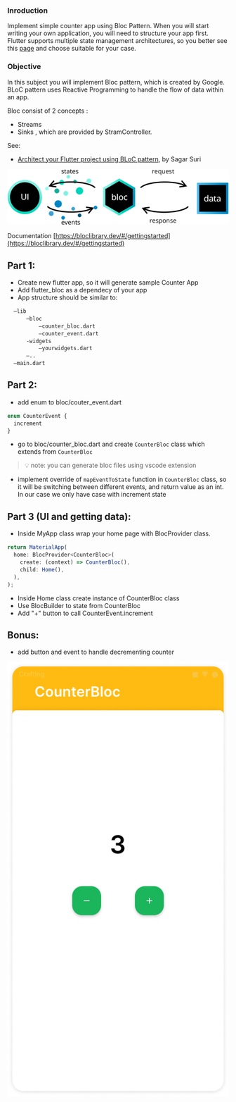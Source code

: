 ### Inroduction

Implement simple counter app using Bloc Pattern.
When you will start writing your own application, you will need to structure your app first. Flutter supports multiple state management architectures, so you better see this [page](https://flutter.dev/docs/development/data-and-backend/state-mgmt/options#bloc--rx) and choose suitable for your case.

### Objective

In this subject you will implement Bloc pattern, which is created by Google.
BLoC pattern uses Reactive Programming to handle the flow of data within an app.

Bloc consist of 2 concepts :

- Streams
- Sinks
  , which are provided by StramController.

See:

- [Architect your Flutter project using BLoC pattern](https://medium.com/flutterpub/architecting-your-flutter-project-bd04e144a8f1),
  by Sagar Suri

<img src="https://github.com/alem-01/alem_public/blob/master/resources/blocCounter.01.png?raw=true"/>

Documentation [https://bloclibrary.dev/#/gettingstarted](https://bloclibrary.dev/#/gettingstarted)

## Part 1:

- Create new flutter app, so it will generate sample Counter App
- Add flutter_bloc as a dependecy of your app
- App structure should be similar to:

```bash
  —lib
      —bloc
          —counter_bloc.dart
          —counter_event.dart
      -widgets
          —yourwidgets.dart
      —..
  —main.dart
```

## Part 2:

- add enum to bloc/couter_event.dart

```jsx
enum CounterEvent {
  increment
}
```

- go to bloc/counter_bloc.dart and create `CounterBloc` class which extends from `CounterBloc`

> 💡 note: you can generate bloc files using vscode extension

- implement override of `mapEventToState` function in `CounterBloc` class, so it will be switching between different events, and return value as an int. In our case we only have case with increment state

## Part 3 (UI and getting data):

- Inside MyApp class wrap your home page with BlocProvider class.

```jsx
return MaterialApp(
  home: BlocProvider<CounterBloc>(
    create: (context) => CounterBloc(),
    child: Home(),
  ),
);
```

- Inside Home class create instance of CounterBloc class
- Use BlocBuilder to state from CounterBloc
- Add "+" button to call CounterEvent.increment

## Bonus:

- add button and event to handle decrementing counter

<img src="https://github.com/alem-01/alem_public/blob/master/resources/blocCounter.02.png?raw=true"/>
